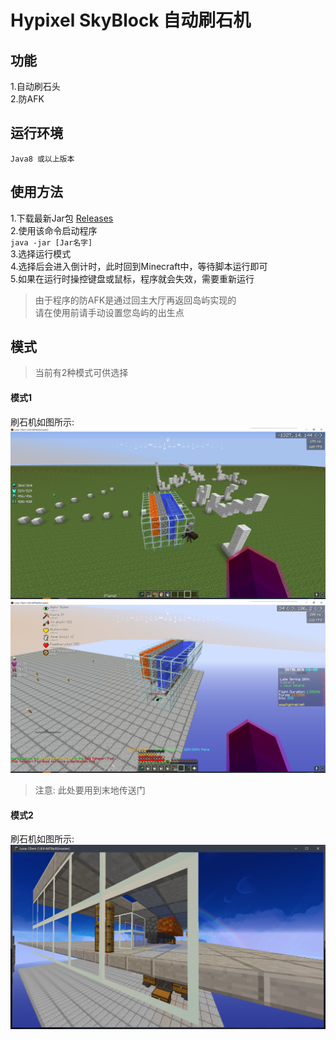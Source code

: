 # Hypixel SkyBlock 自动刷石机

## 功能
 1.自动刷石头  
 2.防AFK  

## 运行环境
    Java8 或以上版本

## 使用方法
1.下载最新Jar包 [Releases](https://github.com/VIPWYH2004/SkyBlock-AutoMine/releases)  
2.使用该命令启动程序  
    `java -jar [Jar名字]`  
3.选择运行模式  
4.选择后会进入倒计时，此时回到Minecraft中，等待脚本运行即可  
5.如果在运行时操控键盘或鼠标，程序就会失效，需要重新运行  

>由于程序的防AFK是通过回主大厅再返回岛屿实现的  
>请在使用前请手动设置您岛屿的出生点
## 模式
 > 当前有2种模式可供选择
#### 模式1
刷石机如图所示:  
![刷石机1-1](/README/p1-1.png "刷石机1-1")  
![刷石机1-2](/README/p1-2.png "刷石机1-2")  
>注意: 此处要用到末地传送门
#### 模式2
刷石机如图所示:  
![刷石机2-1](/README/p2-1.png "刷石机2-1")